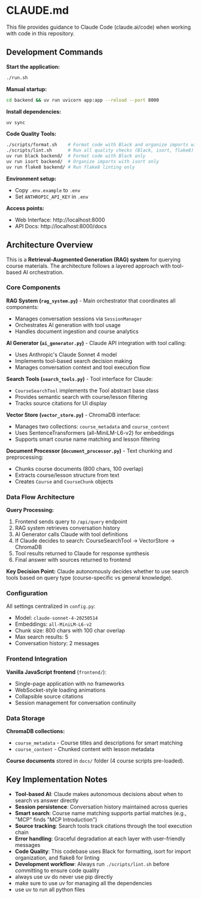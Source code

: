 # CLAUDE.md

This file provides guidance to Claude Code (claude.ai/code) when working with code in this repository.

## Development Commands

**Start the application:**
```bash
./run.sh
```

**Manual startup:**
```bash
cd backend && uv run uvicorn app:app --reload --port 8000
```

**Install dependencies:**
```bash
uv sync
```

**Code Quality Tools:**
```bash
./scripts/format.sh    # Format code with Black and organize imports with isort
./scripts/lint.sh      # Run all quality checks (Black, isort, flake8)
uv run black backend/  # Format code with Black only
uv run isort backend/  # Organize imports with isort only
uv run flake8 backend/ # Run flake8 linting only
```

**Environment setup:**
- Copy `.env.example` to `.env`
- Set `ANTHROPIC_API_KEY` in `.env`

**Access points:**
- Web Interface: http://localhost:8000
- API Docs: http://localhost:8000/docs

## Architecture Overview

This is a **Retrieval-Augmented Generation (RAG) system** for querying course materials. The architecture follows a layered approach with tool-based AI orchestration.

### Core Components

**RAG System (`rag_system.py`)** - Main orchestrator that coordinates all components:
- Manages conversation sessions via `SessionManager`
- Orchestrates AI generation with tool usage
- Handles document ingestion and course analytics

**AI Generator (`ai_generator.py`)** - Claude API integration with tool calling:
- Uses Anthropic's Claude Sonnet 4 model
- Implements tool-based search decision making
- Manages conversation context and tool execution flow

**Search Tools (`search_tools.py`)** - Tool interface for Claude:
- `CourseSearchTool` implements the Tool abstract base class  
- Provides semantic search with course/lesson filtering
- Tracks source citations for UI display

**Vector Store (`vector_store.py`)** - ChromaDB interface:
- Manages two collections: `course_metadata` and `course_content`
- Uses SentenceTransformers (all-MiniLM-L6-v2) for embeddings
- Supports smart course name matching and lesson filtering

**Document Processor (`document_processor.py`)** - Text chunking and preprocessing:
- Chunks course documents (800 chars, 100 overlap)
- Extracts course/lesson structure from text
- Creates `Course` and `CourseChunk` objects

### Data Flow Architecture

**Query Processing:**
1. Frontend sends query to `/api/query` endpoint
2. RAG system retrieves conversation history
3. AI Generator calls Claude with tool definitions
4. If Claude decides to search: CourseSearchTool → VectorStore → ChromaDB
5. Tool results returned to Claude for response synthesis
6. Final answer with sources returned to frontend

**Key Decision Point:** Claude autonomously decides whether to use search tools based on query type (course-specific vs general knowledge).

### Configuration

All settings centralized in `config.py`:
- Model: `claude-sonnet-4-20250514`
- Embeddings: `all-MiniLM-L6-v2`
- Chunk size: 800 chars with 100 char overlap
- Max search results: 5
- Conversation history: 2 messages

### Frontend Integration

**Vanilla JavaScript frontend** (`frontend/`):
- Single-page application with no frameworks
- WebSocket-style loading animations
- Collapsible source citations
- Session management for conversation continuity

### Data Storage

**ChromaDB collections:**
- `course_metadata` - Course titles and descriptions for smart matching
- `course_content` - Chunked content with lesson metadata

**Course documents** stored in `docs/` folder (4 course scripts pre-loaded).

## Key Implementation Notes

- **Tool-based AI**: Claude makes autonomous decisions about when to search vs answer directly
- **Session persistence**: Conversation history maintained across queries  
- **Smart search**: Course name matching supports partial matches (e.g., "MCP" finds "MCP Introduction")
- **Source tracking**: Search tools track citations through the tool execution chain
- **Error handling**: Graceful degradation at each layer with user-friendly messages
- **Code Quality**: This codebase uses Black for formatting, isort for import organization, and flake8 for linting
- **Development workflow**: Always run `./scripts/lint.sh` before committing to ensure code quality
- always use uv do never use pip directly
- make sure to use uv for managing all the dependencies
- use uv to run all python files